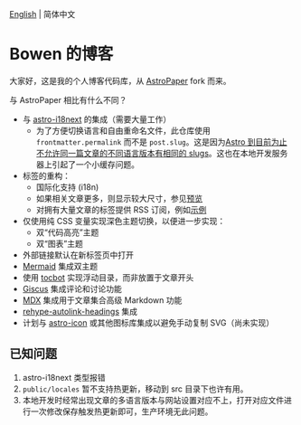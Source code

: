 [English](./README.md) | 简体中文

# Bowen 的博客

大家好，这是我的个人博客代码库，从 [AstroPaper](https://github.com/satnaing/astro-paper) fork 而来。

与 AstroPaper 相比有什么不同？

- 与 [astro-i18next](https://github.com/yassinedoghri/astro-i18next) 的集成（需要大量工作）
  - 为了方便切换语言和自由重命名文件，此仓库使用 `frontmatter.permalink` 而不是 `post.slug`。这是因为[Astro 到目前为止不允许同一篇文章的不同语言版本有相同的 slugs](https://github.com/withastro/astro/issues/7133#issuecomment-1585751826)。这也在本地开发服务器上引起了一个小缓存问题。
- 标签的重构：
  - 国际化支持 (i18n)
  - 如果相关文章更多，则显示较大尺寸，参见[预览](https://blog.bowen.cool/tags)
  - 对拥有大量文章的标签提供 RSS 订阅，例如[示例](https://blog.bowen.cool/tags/frontend)
- 仅使用纯 CSS 变量实现深色主题切换，以便进一步实现：
  - 双“代码高亮”主题
  - 双“图表”主题
- 外部链接默认在新标签页中打开
- [Mermaid](https://github.com/mermaid-js/mermaid) 集成双主题
- 使用 [tocbot](https://tscanlin.github.io/tocbot/) 实现浮动目录，而非放置于文章开头
- [Giscus](https://giscus.app/) 集成评论和讨论功能
- [MDX](https://mdxjs.com/) 集成用于文章集合高级 Markdown 功能
- [rehype-autolink-headings](https://github.com/rehypejs/rehype-autolink-headings) 集成
- 计划与 [astro-icon](https://github.com/natemoo-re/astro-icon) 或其他图标库集成以避免手动复制 SVG（尚未实现）

## 已知问题

1. astro-i18next 类型报错
2. `public/locales` 暂不支持热更新，移动到 src 目录下也许有用。
3. 本地开发时经常出现文章的多语言版本与网站设置对应不上，打开对应文件进行一次修改保存触发热更新即可，生产环境无此问题。
